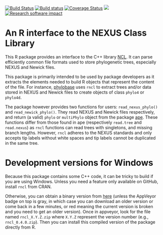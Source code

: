 [![Build Status](https://travis-ci.org/fmichonneau/rncl.svg)](https://travis-ci.org/fmichonneau/rncl)
[![Build status](https://ci.appveyor.com/api/projects/status/bfcjqt83esp0nnak)](https://ci.appveyor.com/project/fmichonneau/rncl)
[![Coverage Status](https://coveralls.io/repos/fmichonneau/rncl/badge.svg)](https://coveralls.io/r/fmichonneau/rncl)
![](http://cranlogs.r-pkg.org/badges/rncl)
[![Research software impact](http://depsy.org/api/package/cran/rncl/badge.svg)](http://depsy.org/package/r/rncl)

# An R interface to the NEXUS Class Library

This R package provides an interface to the C++ library
[NCL](http://phylo.bio.ku.edu/ncldocs/v2.1/funcdocs/index.html). It can parse
efficiently common file formats used to store phylogenetic trees, especially
NEXUS and Newick files.

This package is primarily intended to be used by package developers as it
extracts the elements needed to build R objects that represent the content of
the file. For instance, [phylobase](https://github.com/fmichonneau/phylobase)
uses `rncl` to extract trees and/or data stored in NEXUS and Newick files to
create objects of class `phylo4` or `phylo4d`.

The package however provides two functions for users: `read_nexus_phylo()` and
`read_newick_phylo()`. They read NEXUS and Newick files respectively, and return
(a valid) `phylo` or `multiPhylo` object from the package
[ape](http://cran.r-project.org/package=ape). These functions differ from those
found in ape (respectively `read.tree` and `read.nexus`) as `rncl` functions can
read trees with singletons, and missing branch lengths. However, `rncl` adheres
to the NEXUS standards and only accepts tip labels without white spaces and tip
labels cannot be duplicated in the same tree.


# Development versions for Windows

Because this package contains some C++ code, it can be tricky to build if you
are using Windows. Unless you need a feature only available on GitHub, install
`rncl` from CRAN.

Otherwise, you can obtain a binary version from
[here](https://ci.appveyor.com/project/fmichonneau/rncl/build/artifacts) (unless
the AppVeyor badge on top is gray, in which case you can download an older
version or come back in a few minutes, or red meaning the current version is
broken and you need to get an older version). Once in appveyor, look for the
file named `rncl_X.Y.Z.zip` where `X.Y.Z` represent the version number (e.g.,
`rncl_0.4.0.zip`). Then you can install this compiled version of the package
directly from R.
